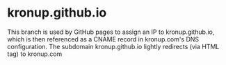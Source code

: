 # kronup.github.io

This branch is used by GitHub pages to assign an IP to kronup.github.io, which is then referenced as a CNAME record in kronup.com's DNS configuration.
The subdomain kronup.github.io lightly redirects (via HTML tag) to kronup.com
